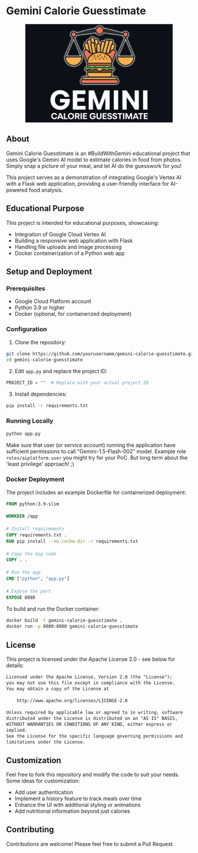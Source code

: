 # Gemini Calorie Guesstimate

<p align="center">
  <img src="static/app-logo.png" alt="Gemini Calorie Guesstimate Logo" width="400"/>
</p>

## About

Gemini Calorie Guesstimate is an #BuildWithGemini educational project that uses Google's Gemini AI model to estimate calories in food from photos. Simply snap a picture of your meal, and let AI do the guesswork for you!

This project serves as a demonstration of integrating Google's Vertex AI with a Flask web application, providing a user-friendly interface for AI-powered food analysis.

## Educational Purpose

This project is intended for educational purposes, showcasing:
- Integration of Google Cloud Vertex AI
- Building a responsive web application with Flask
- Handling file uploads and image processing
- Docker containerization of a Python web app

## Setup and Deployment

### Prerequisites
- Google Cloud Platform account
- Python 3.9 or higher
- Docker (optional, for containerized deployment)

### Configuration

1. Clone the repository:
```bash
git clone https://github.com/yourusername/gemini-calorie-guesstimate.git
cd gemini-calorie-guesstimate
```

2. Edit `app.py` and replace the project ID:
```python
PROJECT_ID = ""  # Replace with your actual project ID
```

3. Install dependencies:
```bash
pip install -r requirements.txt
```

### Running Locally

```bash
python app.py
```

Make sure that user (or service account) running the application have sufficient permissions to call "Gemini-1.5-Flash-002" model. Example role `roles/aiplatform.user` you might try for your PoC. But long term about the 'least privilege' approach! ;)  

### Docker Deployment

The project includes an example Dockerfile for containerized deployment:

```dockerfile
FROM python:3.9-slim

WORKDIR /app

# Install requirements
COPY requirements.txt .
RUN pip install --no-cache-dir -r requirements.txt

# Copy the app code
COPY . .

# Run the app
CMD ["python", "app.py"]

# Expose the port
EXPOSE 8080
```

To build and run the Docker container:

```bash
docker build -t gemini-calorie-guesstimate .
docker run -p 8080:8080 gemini-calorie-guesstimate
```

## License

This project is licensed under the Apache License 2.0 - see below for details:

```
Licensed under the Apache License, Version 2.0 (the "License");
you may not use this file except in compliance with the License.
You may obtain a copy of the License at

    http://www.apache.org/licenses/LICENSE-2.0

Unless required by applicable law or agreed to in writing, software
distributed under the License is distributed on an "AS IS" BASIS,
WITHOUT WARRANTIES OR CONDITIONS OF ANY KIND, either express or implied.
See the License for the specific language governing permissions and
limitations under the License.
```

## Customization

Feel free to fork this repository and modify the code to suit your needs. Some ideas for customization:
- Add user authentication
- Implement a history feature to track meals over time
- Enhance the UI with additional styling or animations
- Add nutritional information beyond just calories

## Contributing

Contributions are welcome! Please feel free to submit a Pull Request.
